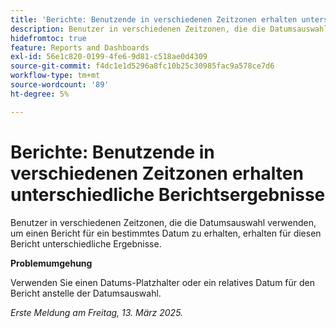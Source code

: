 ```yaml
---
title: 'Berichte: Benutzende in verschiedenen Zeitzonen erhalten unterschiedliche Berichtsergebnisse'
description: Benutzer in verschiedenen Zeitzonen, die die Datumsauswahl verwenden, um einen Bericht für ein bestimmtes Datum zu erhalten, erhalten für diesen Bericht unterschiedliche Ergebnisse.
hidefromtoc: true
feature: Reports and Dashboards
exl-id: 56e1c820-0199-4fe6-9d81-c518ae0d4309
source-git-commit: f4dc1e1d5296a8fc10b25c30985fac9a578ce7d6
workflow-type: tm+mt
source-wordcount: '89'
ht-degree: 5%

---
```


# Berichte: Benutzende in verschiedenen Zeitzonen erhalten unterschiedliche Berichtsergebnisse

Benutzer in verschiedenen Zeitzonen, die die Datumsauswahl verwenden, um einen Bericht für ein bestimmtes Datum zu erhalten, erhalten für diesen Bericht unterschiedliche Ergebnisse.

**Problemumgehung**

Verwenden Sie einen Datums-Platzhalter oder ein relatives Datum für den Bericht anstelle der Datumsauswahl.

_Erste Meldung am Freitag, 13. März 2025._

